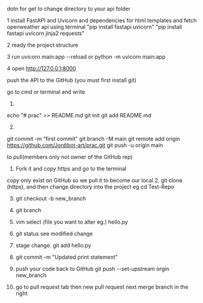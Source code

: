 dotn for get to change directory to your api folder

1 install FastAPI and Uvicorn and dependencies for html templates and fetch openweather api using terminal
"pip install fastapi uvicorn"
"pip install fastapi uvicorn jinja2 requests"

2 ready the project structure

3 run uvicorn main:app --reload or python -m uvicorn main:app

4 open http://127.0.0.1:8000

push the API to the GitHub
(you must first install git)

go to cmd or terminal and write

1.
echo "# prac" >> README.md
git init
git add README.md

2.
git commit -m "first commit"
git branch -M main
git remote add origin https://github.com/Jordibot-art/prac.git
git push -u origin main


to pull(members only not owner of the GitHub rep)

1. Fork it and copy https and go to the terminal

copy only exist on GitHub so we pull it to become our local
2. git clone (https), and then change directory into the project eg 
cd Test-Repo

3. git checkout -b new_branch

4. git branch

5. vim select (file you want to alter eg.) hello.py

6. git status see modified change

7. stage change. git add hello.py

8. git commit -m "Updated print statement"

9. push your code back to GitHub
git push --set-upstream orgin new_branch

10. go to pull request tab
then new pull request next
merge branch in the right
